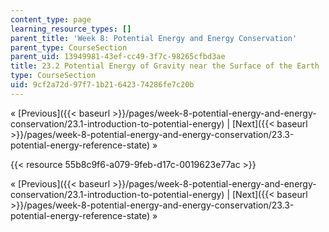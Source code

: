 ```yaml
---
content_type: page
learning_resource_types: []
parent_title: 'Week 8: Potential Energy and Energy Conservation'
parent_type: CourseSection
parent_uid: 13949981-43ef-cc49-3f7c-98265cfbd3ae
title: 23.2 Potential Energy of Gravity near the Surface of the Earth
type: CourseSection
uid: 9cf2a72d-97f7-1b21-6423-74286fe7c20b
---
```


« [Previous]({{< baseurl >}}/pages/week-8-potential-energy-and-energy-conservation/23.1-introduction-to-potential-energy) | [Next]({{< baseurl >}}/pages/week-8-potential-energy-and-energy-conservation/23.3-potential-energy-reference-state) »

{{< resource 55b8c9f6-a079-9feb-d17c-0019623e77ac >}}

« [Previous]({{< baseurl >}}/pages/week-8-potential-energy-and-energy-conservation/23.1-introduction-to-potential-energy) | [Next]({{< baseurl >}}/pages/week-8-potential-energy-and-energy-conservation/23.3-potential-energy-reference-state) »